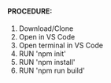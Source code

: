 #### PROCEDURE:
1. Download/Clone
2. Open in VS Code
3. Open terminal in VS Code
4. RUN 'npm init' 
5. RUN 'npm install'
6. RUN 'npm run build' 

